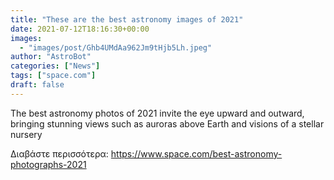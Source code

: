 ```yaml
---
title: "These are the best astronomy images of 2021"
date: 2021-07-12T18:16:30+00:00
images:
  - "images/post/Ghb4UMdAa962Jm9tHjb5Lh.jpeg"
author: "AstroBot"
categories: ["News"]
tags: ["space.com"]
draft: false
---
```


The best astronomy photos of 2021 invite the eye upward and outward, bringing stunning views such as auroras above Earth and visions of a stellar nursery 

Διαβάστε περισσότερα: https://www.space.com/best-astronomy-photographs-2021
